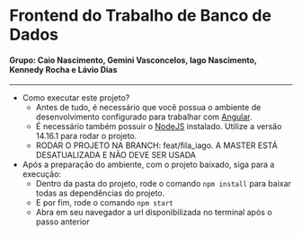 # Frontend do Trabalho de Banco de Dados

#### Grupo: Caio Nascimento, Gemini Vasconcelos, Iago Nascimento, Kennedy Rocha e Lávio Dias

---

- Como executar este projeto?
  - Antes de tudo, é necessário que você possua o ambiente de desenvolvimento configurado para trabalhar com [Angular](https://angular.io/guide/setup-local).
  - É necessário também possuir o [NodeJS](https://nodejs.org/en/download) instalado. Utilize a versão 14.16.1 para rodar o projeto.
  - RODAR O PROJETO NA BRANCH: feat/fila_iago. A MASTER ESTÁ DESATUALIZADA E NÃO DEVE SER USADA
- Após a preparação do ambiente, com o projeto baixado, siga para a execução:
  - Dentro da pasta do projeto, rode o comando `npm install` para baixar todas as dependências do projeto.
  - E por fim, rode o comando `npm start`
  - Abra em seu navegador a url disponibilizada no terminal após o passo anterior
